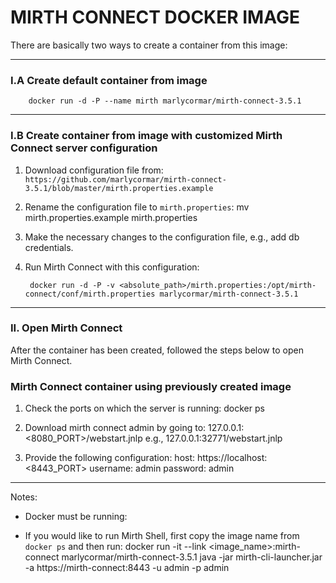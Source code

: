 # MIRTH CONNECT DOCKER IMAGE

There are basically two ways to create a container from this image:

----------------------------------------------------------

### I.A Create default container from image
        docker run -d -P --name mirth marlycormar/mirth-connect-3.5.1

----------------------------------------------------------

### I.B Create container from image with customized Mirth Connect server configuration
1. Download configuration file from: `https://github.com/marlycormar/mirth-connect-3.5.1/blob/master/mirth.properties.example`

1. Rename the configuration file to `mirth.properties`:
        mv mirth.properties.example mirth.properties 

1. Make the necessary changes to the configuration file, e.g., add db credentials.

1. Run Mirth Connect with this configuration:
        
        docker run -d -P -v <absolute_path>/mirth.properties:/opt/mirth-connect/conf/mirth.properties marlycormar/mirth-connect-3.5.1

----------------------------------------------------------

### II. Open Mirth Connect
After the container has been created, followed the steps below to open Mirth Connect.

### Mirth Connect container using previously created image

1. Check the ports on which the server is running:
        docker ps

1. Download mirth connect admin by going to:
        127.0.0.1:<8080_PORT>/webstart.jnlp
e.g.,
        127.0.0.1:32771/webstart.jnlp

1. Provide the following configuration:
        host: https://localhost:<8443_PORT>
        username: admin
        password: admin
        
----------------------------------------------------------

Notes: 

- Docker must be running:

- If you would like to run Mirth Shell, first copy the image name from `docker ps` and then run:
        docker run -it --link <image_name>:mirth-connect marlycormar/mirth-connect-3.5.1 java -jar mirth-cli-launcher.jar -a https://mirth-connect:8443 -u admin -p admin
